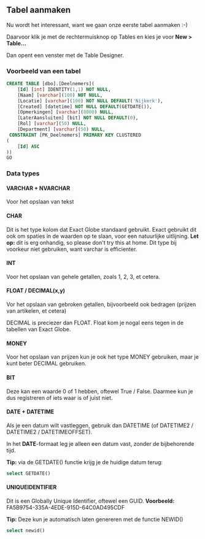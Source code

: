 ## Tabel aanmaken
Nu wordt het interessant, want we gaan onze eerste tabel aanmaken :-)

Daarvoor klik je met de rechtermuisknop op Tables en kies je voor **New > Table...**

Dan opent een venster met de Table Designer.

### Voorbeeld van een tabel


```sql
CREATE TABLE [dbo].[Deelnemers](
	[Id] [int] IDENTITY(1,1) NOT NULL,
	[Naam] [varchar](100) NOT NULL,
	[Locatie] [varchar](100) NOT NULL DEFAULT('Nijkerk'),
	[Created] [datetime] NOT NULL DEFAULT(GETDATE()),
	[Opmerkingen] [varchar](8000) NULL,
	[LaterAansluiten] [bit] NOT NULL DEFAULT(0),
	[Rol] [varchar](50) NULL,
	[Department] [varchar](50) NULL,
 CONSTRAINT [PK_Deelnemers] PRIMARY KEY CLUSTERED 
(
	[Id] ASC
))
GO
```

### Data types

#### VARCHAR + NVARCHAR
Voor het opslaan van tekst

#### CHAR
Dit is het type kolom dat Exact Globe standaard gebruikt. Exact gebruikt dit ook om spaties in de waarden op te slaan, voor een natuurlijke uitlijning. 
**Let op:** dit is erg onhandig, so please don't try this at home. Dit type bij voorkeur niet gebruiken, want varchar is efficienter.

#### INT
Voor het opslaan van gehele getallen, zoals 1, 2, 3, et cetera.

#### FLOAT / DECIMAL(x,y)
Vor het opslaan van gebroken getallen, bijvoorbeeld ook bedragen (prijzen van artikelen, et cetera)

DECIMAL is preciezer dan FLOAT. Float kom je nogal eens tegen in de tabellen van Exact Globe.

#### MONEY
Voor het opslaan van prijzen kun je ook het type MONEY gebruiken, maar je kunt beter DECIMAL gebruiken.

#### BIT
Deze kan een waarde 0 of 1 hebben, oftewel True / False. Daarmee kun je dus registreren of iets waar is of juist niet.

#### DATE + DATETIME
Als je een datum wilt vastleggen, gebruik dan DATETIME (of DATETIME2 / DATETIME2 / DATETIMEOFFSET).

In het **DATE**-formaat leg je alleen een datum vast, zonder de bijbehorende tijd.

**Tip:** via de GETDATE() functie krijg je de huidige datum terug:
```sql
select GETDATE()
```

#### UNIQUEIDENTIFIER
Dit is een Globally Unique Identifier, oftewel een GUID.
**Voorbeeld:** FA5B9754-335A-4EDE-915D-64C0AD495CDF

**Tip:** Deze kun je automatisch laten genereren met de functie NEWID() 

```sql
select newid()
```
